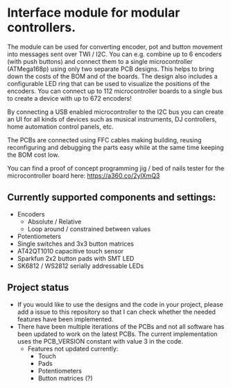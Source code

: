 # Interface module for modular controllers.

The module can be used for converting encoder, pot and button movement
into messages sent over TWI / I2C. You can e.g. combine up to 6 encoders 
(with push buttons) and connect them to a single 
microcontroller (ATMega168p) using only two separate PCB designs. This 
helps to bring down the costs of the BOM and of the boards. The design 
also  includes a configurable LED ring that can be used to visualize the 
positions of the encoders. You can connect up to 112 microcontroller 
boards to a single bus to create a device with up to 672 encoders!

By connecting a USB enabled microcontroller to the I2C bus you can
create an UI for all kinds of devices such as musical instruments,
DJ controllers, home automation control panels, etc.

The PCBs are connected using FFC cables making building, reusing
reconfiguring and debugging the parts easy while at the same time
keeping the BOM cost low.

You can find a proof of concept programming jig / bed of nails tester
for the microcontroller board here: https://a360.co/2ylXmQ3

## Currently supported components and settings:
* Encoders
  * Absolute / Relative
  * Loop around / constrained between values
* Potentiometers
* Single switches and 3x3 button matrices
* AT42QT1010 capacitive touch sensor
* Sparkfun 2x2 button pads with SMT LED
* SK6812 / WS2812 serially addressable LEDs

## Project status
* If you would like to use the designs and the code in your project, please add a issue to this repository
  so that I can check whether the needed features have been implemented.
* There have been multiple iterations of the PCBs and not all software has been updated to work on the
  latest PCBs. The current implementation uses the PCB_VERSION constant with value 3 in the code.
  * Features not updated currently:
    * Touch
    * Pads
    * Potentiometers
    * Button matrices (?)